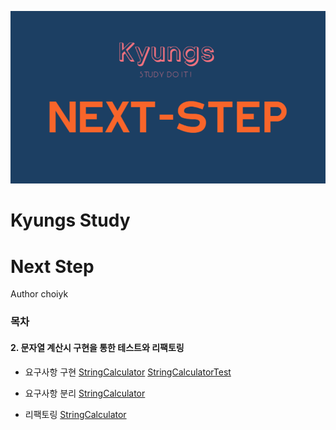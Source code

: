 ![logo](https://github.com/kyungs/nextstep-choiyk/blob/master/itdaLogoNextStep.PNG)

Kyungs Study
================

# Next Step
Author choiyk

### 목차
#### 2. 문자열 계산시 구현을 통한 테스트와 리팩토링
* 요구사항 구현
[StringCalculator](https://github.com/kyungs/nextstep-choiyk/blob/master/src/step2/StringCalculator.java)
[StringCalculatorTest](https://github.com/kyungs/nextstep-choiyk/blob/master/test/step2/StringCalculatorTest.java)

* 요구사항 분리
[StringCalculator](https://github.com/kyungs/nextstep-choiyk/commit/8944c6e8981e871398f87620513c9a65ff81cdd9)

* 리팩토링
[StringCalculator](https://github.com/kyungs/nextstep-choiyk/commit/933a07e9e57813c087482c3d3c1e12b5fcb73477)
